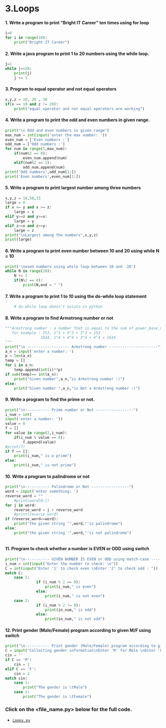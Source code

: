 # 3.Loops
#### 1. Write a program to print “Bright IT Career” ten times using for loop

```python
i=0
for i in range(10):
    print("Bright IT Career")
```
#### 2. Write a java program to print 1 to 20 numbers using the while loop.
``` python
j=1
while j<=20:
    print(j)
    j += 1
```

#### 3. Program to equal operator and not equal operators
``` python
x,y,z = 10, 20 , 30
if(x == 10 and z != 20):
    print("equal operator and not equal operators are working")
```

#### 4. Write a program to print the odd and even numbers in given range.
``` python
print("\n Odd and even numbers in given range")
max_num = int(input('enter the max number: '))
even_num = ['Even numbers :']
odd_num = ['Odd numbers :']
for num in range(1,max_num):
    if(num%2 == 0):
        even_num.append(num)
    elif(num%2 == 1):
        odd_num.append(num)
print('Odd numbers',odd_num[1:])
print('Even numbers',even_num[1:])
```

#### 5. Write a program to print largest number among three numbers
``` python
x,y,z = 10,50,15
large = 0
if x >= y and x >= z:
    large = x
elif y>=z and y>=x:
    large = y
elif z>=x and z>=y:
    large = z
print("\nLargest among the numbers",x,y,z)
print(large)
```

#### 6. Write a program to print even number between 10 and 20 using while N = 10

``` python
print('\neven numbers using while loop between 10 and  20')
while N in range(20):
    N += 1
    if(N%2 == 0):
        print(N,end = " ")
```

#### 7. Write a program to print 1 to 10 using the do-while loop statement
``` python
    # do-while loop doesn't exists in python
```

#### 8. Write a program to find Armstrong number or not
``` python
"""Armstrong number : a number that is equal to the sum of power_base_n of its own digits..
   for example : 153, 1^3 + 5^3 + 3^3 = 153
                1634, 1^4 + 6^4 + 3^4 + 4^4 = 1634
"""
print("\n ------------------- Armstrong number ----------------------")
a_n = input('enter a number: ')
p = len(a_n)
temp = []
for i in a_n:
    temp.append(int(i)**p)
if sum(temp)== int(a_n):
    print("Given number",a_n,"is Armstrong number :)")
else:
    print("Given number ",a_n,"is Not a Armstrong number :(")
```
#### 9. Write a program to find the prime or not.
``` python
print("\n----------- Prime number or Not -----------------")
i_num = int(
input('enter a number: '))
value = 0
f = []
for value in range(2,i_num):
    if(i_num % value == 0):
        f.append(value)
#print(f)
if f == []:
    print(i_num," is a prime")
else:
    print(i_num," is not prime")
```


#### 10. Write a program to palindrome or not
``` python
print("\n----------- Palindrome or Not -----------------")
word = input('enter something: ')
reverse_word = ""
    #print(word[0:])
for j in word:
    reverse_word = j + reverse_word
    #print(reverse_word)
if (reverse_word==word):
    print("the given string '",word,"'is palindrome")
else:
    print("the given string '",word,"'is not palindrome")
    
```

#### 11. Program to check whether a number is EVEN or ODD using switch
``` python
print("\n----------- GIVEN NUMBER IS EVEN or ODD using match-case -----------------")
i_num = int(input("Enter the number to check: \n"))
C = int(input("Enter '1' to check even \nEnter '2' to check odd : "))
match C:
    case 1:
              if (i_num % 2 == 0):
                  print(i_num," is even")
              else:
                  print(i_num," is not even")
    case 2:
              if (i_num % 2 != 0):
                  print(in_num," is odd")
              else:
                  print(in_num," is not odd")
```
#### 12. Print gender (Male/Female) program according to given M/F using switch 
``` python
print("\n----------- Print gender (Male/Female) program according to given M/F using switch -----------------")
C = input("Collecting gender information\nEnter 'M' for Male \nEnter 'F' for Female : ")
cin = ''
if C == 'M':
    cin = 1
elif C == 'F':
    cin = 2
match cin:
    case 1:
        print("The gender is \tMale")
    case 2:
        print("The gender is \tFemale")
```
### Click on the <file_name.py> below for the full code.
+ [`Loops.py`](https://github.com/Saikiran-Erukonda/Python_learning_assessment/blob/main/Python_codes/3.Loops.py)
